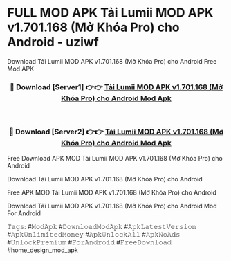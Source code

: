 # FULL MOD APK Tải Lumii MOD APK v1.701.168 (Mở Khóa Pro) cho Android - uziwf
Download Tải Lumii MOD APK v1.701.168 (Mở Khóa Pro) cho Android Free Mod APK

<div align="center">
<h3>🔴 Download [Server1] 👉👉 <a href="https://apk-comot.site?title=Tải_Lumii_MOD_APK_v1.701.168_(Mở_Khóa_Pro)_cho_Android">Tải Lumii MOD APK v1.701.168 (Mở Khóa Pro) cho Android Mod Apk</a></h3><br>

<h3>🔴 Download [Server2] 👉👉 <a href="https://apk-comot.site?title=Tải_Lumii_MOD_APK_v1.701.168_(Mở_Khóa_Pro)_cho_Android">Tải Lumii MOD APK v1.701.168 (Mở Khóa Pro) cho Android Mod Apk</a></h3>
</div>


Free Download APK MOD Tải Lumii MOD APK v1.701.168 (Mở Khóa Pro) cho Android

Download Tải Lumii MOD APK v1.701.168 (Mở Khóa Pro) cho Android 

Free APK MOD Tải Lumii MOD APK v1.701.168 (Mở Khóa Pro) cho Android 

Download Tải Lumii MOD APK v1.701.168 (Mở Khóa Pro) cho Android Mod For Android

𝚃𝚊𝚐𝚜: #𝙼𝚘𝚍𝙰𝚙𝚔 #𝙳𝚘𝚠𝚗𝚕𝚘𝚊𝚍𝙼𝚘𝚍𝙰𝚙𝚔 #𝙰𝚙𝚔𝙻𝚊𝚝𝚎𝚜𝚝𝚅𝚎𝚛𝚜𝚒𝚘𝚗 #𝙰𝚙𝚔𝚄𝚗𝚕𝚒𝚖𝚒𝚝𝚎𝚍𝙼𝚘𝚗𝚎𝚢 #𝙰𝚙𝚔𝚄𝚗𝚕𝚘𝚌𝚔𝙰𝚕𝚕 #𝙰𝚙𝚔𝙽𝚘𝙰𝚍𝚜 #𝚄𝚗𝚕𝚘𝚌𝚔𝙿𝚛𝚎𝚖𝚒𝚞𝚖 #𝙵𝚘𝚛𝙰𝚗𝚍𝚛𝚘𝚒𝚍 #𝙵𝚛𝚎𝚎𝙳𝚘𝚠𝚗𝚕𝚘𝚊𝚍 #home_design_mod_apk